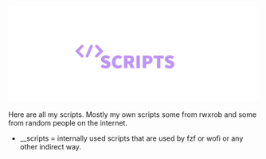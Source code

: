![scripts](../assets/scripts.png) 

Here are all my scripts. Mostly my own scripts some from rwxrob and some from random people on the internet.

* \_\_scripts = internally used scripts that are used by fzf or wofi or any other indirect way.
